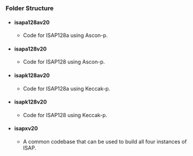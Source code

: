 ### Folder Structure

* #### isapa128av20
  * Code for ISAP128a using Ascon-p.
* #### isapa128v20
  * Code for ISAP128 using Ascon-p.
* #### isapk128av20
  * Code for ISAP128a using Keccak-p.
* #### isapk128v20
  * Code for ISAP128 using Keccak-p.
* #### isapxv20
  * A common codebase that can be used to build all four instances of ISAP.
